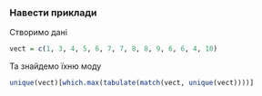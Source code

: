 ### Навести приклади

Створимо дані
```r
vect = c(1, 3, 4, 5, 6, 7, 7, 8, 8, 9, 6, 6, 4, 10)
```

Та знайдемо їхню моду
```r
unique(vect)[which.max(tabulate(match(vect, unique(vect))))]
```
